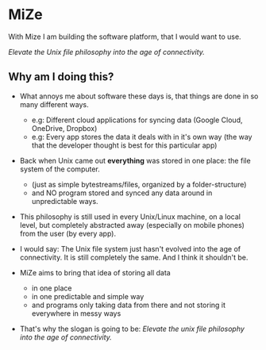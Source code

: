 # MiZe
With Mize I am building the software platform, that I would want to use.

_Elevate the Unix file philosophy into the age of connectivity._

## Why am I doing this?
- What annoys me about software these days is, that things are done in so many different ways.
	- e.g: Different cloud applications for syncing data (Google Cloud, OneDrive, Dropbox)
	- e.g: Every app stores the data it deals with in it's own way (the way that the developer thought is best for this particular app)

- Back when Unix came out **everything** was stored in one place: the file system of the computer. 
	- (just as simple bytestreams/files, organized by a folder-structure)
	- and NO program stored and synced any data around in unpredictable ways.

- This philosophy is still used in every Unix/Linux machine, on a local level, but completely abstracted away (especially on mobile phones) from the user (by every app).

- I would say: The Unix file system just hasn't evolved into the age of connectivity. It is still completely the same. And I think it shouldn't be.

- MiZe aims to bring that idea of storing all data
	- in one place
	- in one predictable and simple way
	- and programs only taking data from there and not storing it everywhere in messy ways

- That's why the slogan is going to be: _Elevate the unix file philosophy into the age of connectivity._

